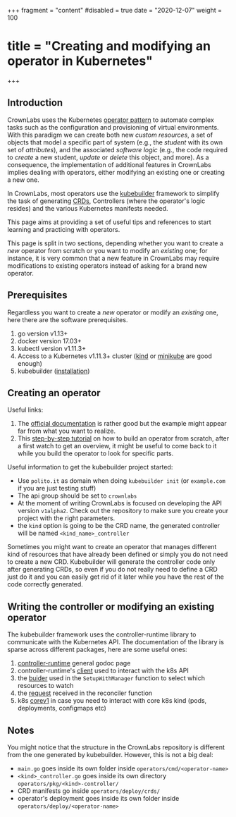 +++
fragment = "content"
#disabled = true
date = "2020-12-07"
weight = 100
# title = "Creating and modifying an operator in Kubernetes"
+++



## Introduction

CrownLabs uses the Kubernetes [operator pattern](https://kubernetes.io/docs/concepts/extend-kubernetes/operator/ "operator pattern") to automate complex tasks such as the configuration and provisioning of virtual environments.
With this paradigm we can create both new _custom resources_, a set of objects that model a specific part of system (e.g., the _student_ with its own set of _attributes_), and the associated _software logic_ (e.g., the code required to _create_ a new student, _update_ or _delete_ this object, and more).
As a consequence, the implementation of additional features in CrownLabs implies dealing with operators, either modifying an existing one or creating a new one.

In CrownLabs, most operators use the [kubebuilder](https://github.com/kubernetes-sigs/kubebuilder) framework to simplify the task of generating [CRDs](https://kubernetes.io/docs/tasks/extend-kubernetes/custom-resources/custom-resource-definitions/ "CRDs"), Controllers (where the operator\'s logic resides) and the various Kubernetes manifests needed.

This page aims at providing a set of useful tips and references to start learning and practicing with operators.

This page is split in two sections, depending whether you want to create a _new_ operator from scratch or you want to modify an _existing_ one; for instance, it is very common that a new feature in CrownLabs may require modifications to existing operators instead of asking for a brand new operator.


## Prerequisites
Regardless you want to create a _new_ operator or modify an _existing_ one,  here there are the software prerequisites.

1. go version v1.13+
2. docker version 17.03+
3. kubectl version v1.11.3+
4. Access to a Kubernetes v1.11.3+ cluster ([kind](https://kind.sigs.k8s.io/ "kind") or [minikube](https://minikube.sigs.k8s.io/docs/ "minikube") are good enough)
5. kubebuilder ([installation](https://book.kubebuilder.io/quick-start.html#installation "installation"))


## Creating an operator

Useful links:
1. The [official documentation](https://book.kubebuilder.io/quick-start.html) is rather good but the example might appear far from what you want to realize.
2. This [step-by-step tutorial](https://www.youtube.com/watch?v=KBTXBUVNF2I) on how to build an operator from scratch, after a first watch to get an overview, it might be useful to come back to it while you build the operator to look for specific parts.

Useful information to get the kubebuilder project started:
- Use `polito.it` as domain when doing `kubebuilder init` (or `example.com`  if you are just testing stuff)
- The api group should be set to `crownlabs`
- At the moment of writing CrownLabs is focused on developing the API version `v1alpha2`. Check out the repository to make sure you create your project with the right parameters.
- the `kind` option is going to be the CRD name, the generated controller will be named `<kind_name>_controller`

Sometimes you might want to create an operator that manages different kind of resources that have already been defined or simply you do not need to create a new CRD.
Kubebuilder will generate the controller code only after generating CRDs, so even if you do not really need to define a CRD just do it and you can easily get rid of it later while you have the rest of the code correctly generated.


## Writing the controller or modifying an existing operator

The kubebuilder framework uses the controller-runtime library to communicate with the Kubernetes API. The documentation of the library is sparse across different packages, here are some useful ones:
1. [controller-runtime](https://godoc.org/sigs.k8s.io/controller-runtime "controller-runtime") general godoc page
2. controller-runtime\'s [client](https://godoc.org/sigs.k8s.io/controller-runtime/pkg/client "client") used to interact with the k8s API
3. the [buider](https://godoc.org/sigs.k8s.io/controller-runtime/pkg/builder "buider") used in the `SetupWithManager` function to select which resources to watch
4. the [request](https://godoc.org/sigs.k8s.io/controller-runtime/pkg/reconcile#Request "request") received in the reconciler function
5. k8s [corev1](https://godoc.org/k8s.io/api/core/v1 "corev1") in case you need to interact with core k8s kind (pods, deployments, configmaps etc)


## Notes

You might notice that the structure in the CrownLabs repository is different from the one generated by kubebuilder. However, this is not a big deal:
- `main.go` goes inside its own folder inside `operators/cmd/<operator-name>`
- `<kind>_controller.go` goes inside its own directory `operators/pkg/<kind>-controller/`
- CRD manifests go inside `operators/deploy/crds/`
- operator\'s deployment goes inside its own folder inside `operators/deploy/<operator-name>`
